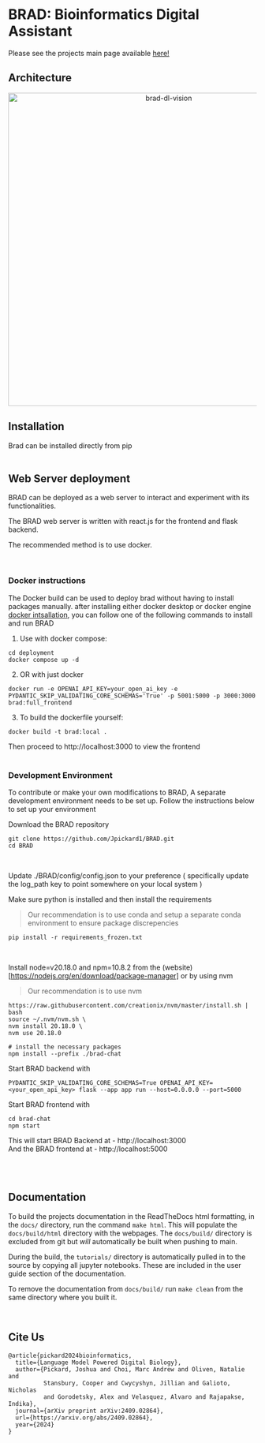# BRAD: Bioinformatics Digital Assistant

Please see the projects main page available [here!](https://brad-bioinformatics-retrieval-augmented-data.readthedocs.io/_/downloads/en/latest/pdf/)

## Architecture

<div align="center">
  <img width="635" alt="brad-dl-vision" src="https://github.com/user-attachments/assets/da7a1722-28ca-44e8-b45f-4350b7b29305">
</div>

## Installation

Brad can be installed directly from pip  
<br>

## Web Server deployment

BRAD can be deployed as a web server to interact and experiment with its functionalities.

The BRAD web server is written with react.js for the frontend and flask backend.

The recommended method is to use docker.

<br>

### Docker instructions
The Docker build can be used to deploy brad without having to install packages manually.
after installing either docker desktop or docker engine [docker intsallation](https://docs.docker.com/desktop/), you can follow one of the following commands to install and run BRAD


1. Use with docker compose:
```
cd deployment
docker compose up -d
```

2. OR with just docker 

```
docker run -e OPENAI_API_KEY=your_open_ai_key -e  PYDANTIC_SKIP_VALIDATING_CORE_SCHEMAS='True' -p 5001:5000 -p 3000:3000  brad:full_frontend
```

3. To build the dockerfile yourself:

```
docker build -t brad:local .
```

Then proceed to http://localhost:3000 to view the frontend
<br>
<br>

### Development Environment

To contribute or make your own modifications to BRAD, A separate development environment needs to be set up. Follow the instructions below to set up your environment

Download the BRAD repository
```
git clone https://github.com/Jpickard1/BRAD.git
cd BRAD
```
<br>

Update ./BRAD/config/config.json to your preference
( specifically update the log_path key to point somewhere on your local system )
<br>

Make sure python is installed and then install the requirements
>Our recommendation is to use conda and setup a separate conda environment to ensure package discrepencies

```
pip install -r requirements_frozen.txt
```  
<br>

Install node=v20.18.0 and npm=10.8.2 from the (website)[https://nodejs.org/en/download/package-manager]  or by using nvm
>Our recommendation is to use nvm
```
https://raw.githubusercontent.com/creationix/nvm/master/install.sh | bash
source ~/.nvm/nvm.sh \
nvm install 20.18.0 \
nvm use 20.18.0

# install the necessary packages
npm install --prefix ./brad-chat
```

Start BRAD backend with 
```
PYDANTIC_SKIP_VALIDATING_CORE_SCHEMAS=True OPENAI_API_KEY=<your_open_api_key> flask --app app run --host=0.0.0.0 --port=5000
```

Start BRAD frontend with 
```
cd brad-chat
npm start
```

This will start BRAD Backend at - http://localhost:3000  
And the BRAD frontend at - http://localhost:5000

<br>
<br>

## Documentation

To build the projects documentation in the ReadTheDocs html formatting, in the `docs/` directory, run the command `make html`. This will populate the `docs/build/html` directory with the webpages. The `docs/build/` directory is excluded from git but *will* automatically be built when pushing to main.

During the build, the `tutorials/` directory is automatically pulled in to the source by copying all jupyter notebooks. These are included in the user guide section of the documentation.

To remove the documentation from `docs/build/` run `make clean` from the same directory where you built it.

<br>

## Cite Us

```
@article{pickard2024bioinformatics,
  title={Language Model Powered Digital Biology},
  author={Pickard, Joshua and Choi, Marc Andrew and Oliven, Natalie and
          Stansbury, Cooper and Cwycyshyn, Jillian and Galioto, Nicholas
          and Gorodetsky, Alex and Velasquez, Alvaro and Rajapakse, Indika},
  journal={arXiv preprint arXiv:2409.02864},
  url={https://arxiv.org/abs/2409.02864},
  year={2024}
}
```
